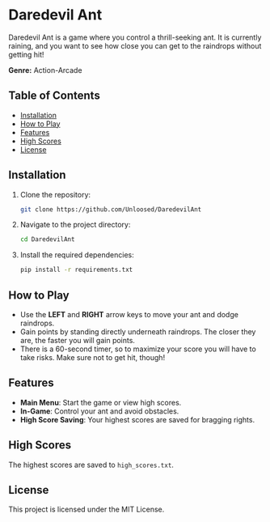 # Daredevil Ant

Daredevil Ant is a game where you control a thrill-seeking ant.
It is currently raining, and you want to see how close you can get to the raindrops without getting hit!

**Genre:** Action-Arcade

## Table of Contents
- [Installation](#installation)
- [How to Play](#how-to-play)
- [Features](#features)
- [High Scores](#high-scores)
- [License](#license)

## Installation
1. Clone the repository:
    ```bash
    git clone https://github.com/Unloosed/DaredevilAnt
    ```
2. Navigate to the project directory:
    ```bash
    cd DaredevilAnt
    ```
3. Install the required dependencies:
    ```bash
    pip install -r requirements.txt
    ```

## How to Play
- Use the **LEFT** and **RIGHT** arrow keys to move your ant and dodge raindrops.
- Gain points by standing directly underneath raindrops. The closer they are, the faster you will gain points.
- There is a 60-second timer, so to maximize your score you will have to take risks. Make sure not to get hit, though!

## Features
- **Main Menu**: Start the game or view high scores.
- **In-Game**: Control your ant and avoid obstacles.
- **High Score Saving**: Your highest scores are saved for bragging rights.

## High Scores
The highest scores are saved to `high_scores.txt`.

## License
This project is licensed under the MIT License.

